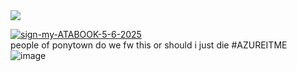 
<img src="https://komarev.com/ghpvc/?username=peruere&color=5C5C5C&style=flat-square&label=ㅤㅤdeathnoteㅤvictimㅤcountㅤㅤ&base=13693">  

[![sign-my-ATABOOK-5-6-2025](https://github.com/user-attachments/assets/f668f88e-f208-4b2f-b938-db1144b40998)](https://yagami.atabook.org/)
<br>
people of ponytown do we fw this or should i just die #AZUREITME <br>
![image](https://github.com/user-attachments/assets/5b496f91-bd83-4032-ab29-0bdf39e8353f)
